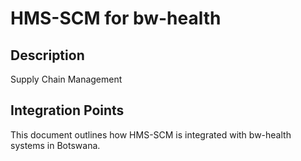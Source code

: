 # HMS-SCM for bw-health

## Description

Supply Chain Management

## Integration Points

This document outlines how HMS-SCM is integrated with bw-health systems in Botswana.
